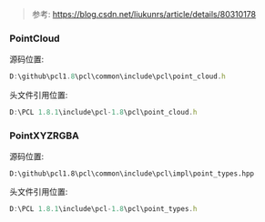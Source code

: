 >  参考: https://blog.csdn.net/liukunrs/article/details/80310178

### PointCloud

源码位置:
```js
D:\github\pcl1.8\pcl\common\include\pcl\point_cloud.h
```

头文件引用位置:
```js
D:\PCL 1.8.1\include\pcl-1.8\pcl\point_cloud.h
```


### PointXYZRGBA
源码位置:
```
D:\github\pcl1.8\pcl\common\include\pcl\impl\point_types.hpp
```

头文件引用位置:
```js
D:\PCL 1.8.1\include\pcl-1.8\pcl\point_types.h
```